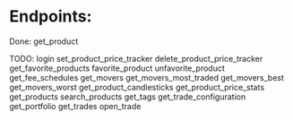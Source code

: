 # Endpoints:
Done:
get_product

TODO:
login
set_product_price_tracker
delete_product_price_tracker
get_favorite_products
favorite_product
unfavorite_product
get_fee_schedules
get_movers
get_movers_most_traded
get_movers_best
get_movers_worst
get_product_candlesticks
get_product_price_stats
get_products
search_products
get_tags
get_trade_configuration
get_portfolio
get_trades
open_trade

